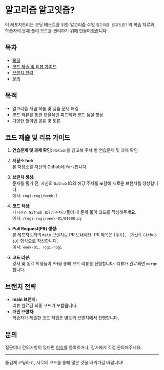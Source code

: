 # 알고리즘 알고잇즘?
이 레포지토리는 코딩 테스트를 위한 알고리즘 수업 `알고리즘 알고잇즘?` 의 학습 자료와 학습자의 문제 풀이 코드를 관리하기 위해 만들어졌습니다.

## 목차
- [목적](#목적)
- [코드 제출 및 리뷰 가이드](#코드-제출-및-리뷰-가이드)
- [브랜치 전략](#브랜치-전략)
- [문의](#문의)

## 목적
- 알고리즘 개념 학습 및 실습 문제 해결
- 코드 리뷰를 통한 효율적인 피드백과 코드 품질 향상
- 다양한 풀이법 공유 및 토론

## 코드 제출 및 리뷰 가이드
1. **연습문제 및 과제 확인:**
   `Notion`을 참고해 주차 별 연습문제 및 과제 확인
2. **저장소 fork**  
   본 저장소를 자신의 Github에 `fork`합니다.

3. **브랜치 생성:**  
   문제를 풀기 전, 자신의 `Github` ID와 해당 주차를 포함해 새로운 브랜치를 생성합니다.  
   예시: `rogi-rogi/week-1`

4. **코드 작성:**  
   `/[자신의 Github ID]/[주차]/`폴더 내 문제 풀이 코드를 작성해주세요.  
   예시: `/rogi-rogi/week-01/01000.py`

5. **Pull Request(PR) 생성:**  
   본 레포지토리의 `main` 브랜치로 PR 보내세요. PR 제목은 `[주차], [자신의 Github ID]` 형식으로 작성합니다.  
   예시: `week-01, rogi-rogi`

6. **코드 리뷰:**  
   강사 및 동료 학생들이 PR을 통해 코드 리뷰를 진행합니다. 리뷰가 완료되면 `merge`합니다.

## 브랜치 전략
- **main 브랜치:**  
  리뷰 완료된 최종 코드가 포함됩니다.
- **개인 브랜치:**  
  학습자가 제출한 코드 작업은 별도의 브랜치에서 진행합니다.

## 문의
질문이나 건의사항이 있다면 [이슈](https://github.com/rogi-rogi/algorithm-class/issues)를 등록하거나, 강사에게 직접 문의해주세요.

---

즐겁게 코딩하고, 서로의 코드를 통해 많은 것을 배워가길 바랍니다!
